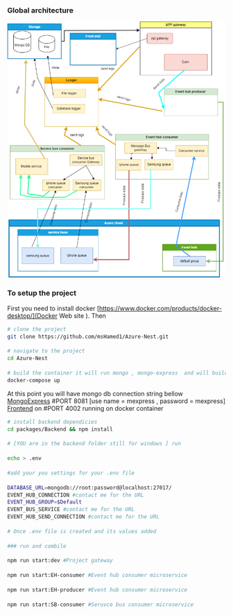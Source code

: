 ### Global architecture
![img](architect.png)

### To setup the project
First you need to install docker  [https://www.docker.com/products/docker-desktop/](Docker Web site ).
Then 
```sh
# clone the project 
git clone https://github.com/msHamed1/Azure-Nest.git

# navigate to the project 
cd Azure-Nest

# build the container it will run mongo , mongo-express  and will build the frontend for you  
docker-compose up


```

At this point you will have mongo db connection string bellow   
[MongoExpress]( http://localhost:8081/) #PORT 8081 [use name = mexpress , password = mexpress]
[Frontend]( http://localhost:4002/) on #PORT 4002  running on docker container

```sh
# install backend dependicies 
cd packages/Backend && npm install 

# [YOU are in the backend folder still for windows ] run

echo > .env 

#add your you settings for your .env file 

DATABASE_URL=mongodb://root:password@localhost:27017/
EVENT_HUB_CONNECTION #contact me for the URL
EVENT_HUB_GROUP=$Default
EVENT_BUS_SERVICE #contact me for the URL
EVENT_HUB_SEND_CONNECTION #contact me for the URL

# Once .env file is created and its values added 

### run and combile 

npm run start:dev #Project gateway

npm run start:EH-consumer #Event hub consumer microservice

npm run start:EH-producer #Event hub consumer microservice

npm run start:SB-consumer #Seruvce bus consumer microservice

```

